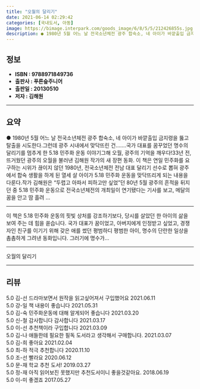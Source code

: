 ```yaml
---
title: "오월의 달리기"
date: 2021-06-14 02:29:42
categories: [국내도서, 아동]
image: https://bimage.interpark.com/goods_image/6/8/5/5/212426855s.jpg
description: ● 1980년 5월 어느 날 전국소년체전 광주 합숙소, 네 아이가 바깥출입 금지령을 뚫고 탈출을 시도한다.그런데 광주 시내에서 맞닥뜨린 건…….국가 대표를 꿈꾸었던 명수의 달리기를 멈추게 한 5.18 민주화 운동 이야기그해 오월, 광주의 기억을 깨우다!33년 전, 뜨거웠던 광주의 오월
---
```


## **정보**

- **ISBN : 9788971849736**
- **출판사 : 푸른숲주니어**
- **출판일 : 20130510**
- **저자 : 김해원**

------



## **요약**

●  1980년 5월 어느 날 전국소년체전 광주 합숙소, 네 아이가 바깥출입 금지령을 뚫고 탈출을 시도한다.그런데 광주 시내에서 맞닥뜨린 건…….국가 대표를 꿈꾸었던 명수의 달리기를 멈추게 한 5.18 민주화 운동 이야기그해 오월, 광주의 기억을 깨우다!33년 전, 뜨거웠던 광주의 오월을 불러낸 김해원 작가의 새 장편 동화. 이 책은 연일 민주화를 요구하는 시위가 끊이지 않던 1980년, 전국소년체전 전남 대표 달리기 선수로 뽑혀 광주에서 합숙 생활을 하게 된 열세 살 아이가 5.18 민주화 운동을 맞닥뜨리게 되는 내용을 다룬다.작가 김해원은 “두렵고 아파서 피하고만 싶었”던 80년 5월 광주의 흔적을 뒤지던 중 5.18 민주화 운동으로 전국소년체전의 개최일이 연기됐다는 기사를 보고, 메달의 꿈을 안고 땀 흘려 ...

------

이 책은 5.18 민주화 운동의 핏빛 상처를 강조하기보다, 당시를 살았던 한 아이의 삶을 보여 주는 데 힘을 쏟습니다. 국가 대표가 꿈이었고, 아버지에게 인정받고 싶었고, 경쟁자인 친구를 이기기 위해 갖은 애를 썼던 평범하디 평범한 아이, 명수의 단란한 일상을 촘촘하게 그려낸 동화입니다. 그러기에 명수가... 

------


오월의 달리기 

------


## **리뷰** 

5.0 김-선 드라마보면서 원작을 읽고싶어져서 구입했어요 2021.06.11 <br/>5.0 강-일 책 내용이 좋습니다 2021.05.31 <br/>5.0 김-숙 민주화운동에 대해 알게되어 좋습니다 2021.03.20 <br/>5.0 신-철 감사합니다 감사합니다  2021.03.17 <br/>5.0 이-선 추천책이라 구입합니다  2021.03.09 <br/>5.0 김-나 애들한테 필요한 필독 도서라고 생각해서 구매합니다. 2021.03.07 <br/>5.0 김-희 좋아요  2021.02.04 <br/>5.0 최-하 적극 추천합니다  2020.11.10 <br/>5.0 조-선 빨라요 2020.06.12 <br/>5.0 문-재 학교 추천 도서! 2019.03.27 <br/>5.0 정-재 아직 읽어보진 못했지만 추천도서이니 좋을것같아요. 2018.06.19 <br/>5.0 이-미 좋겠죠 2017.05.27 <br/>